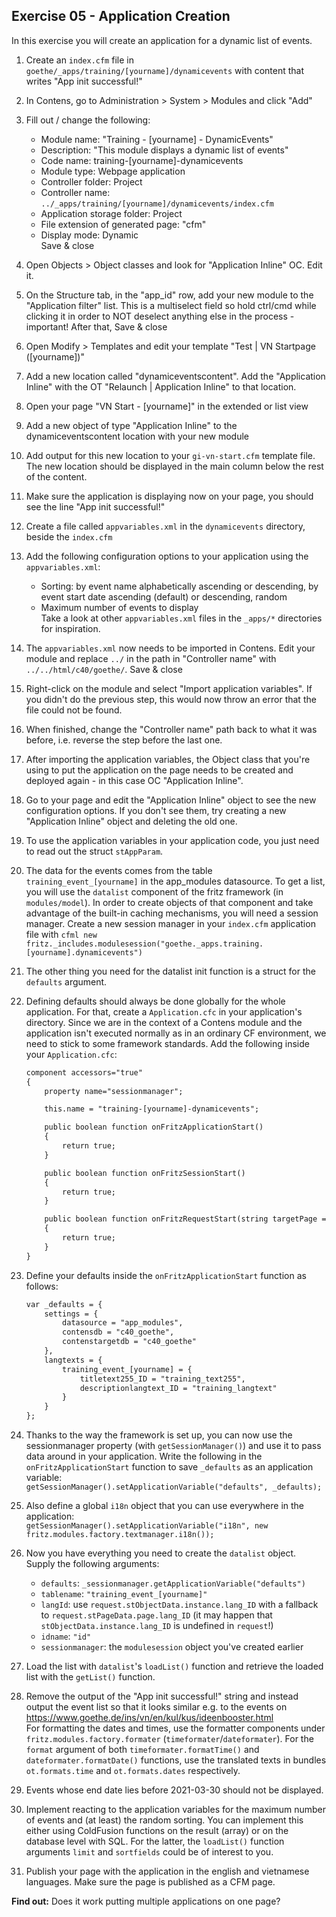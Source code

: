 ## Exercise 05 - Application Creation

In this exercise you will create an application for a dynamic list of events. 

1. Create an `index.cfm` file in `goethe/_apps/training/[yourname]/dynamicevents` with content that writes "App init successful!"
1. In Contens, go to Administration > System > Modules and click "Add"
1. Fill out / change the following:
	- Module name: "Training - [yourname] - DynamicEvents"
	- Description: "This module displays a dynamic list of events"
	- Code name: training-[yourname]-dynamicevents
	- Module type: Webpage application
	- Controller folder: Project
	- Controller name: `../_apps/training/[yourname]/dynamicevents/index.cfm`
	- Application storage folder: Project
	- File extension of generated page: "cfm"
	- Display mode: Dynamic  
	Save & close
1. Open Objects > Object classes and look for "Application Inline" OC. Edit it.
1. On the Structure tab, in the "app_id" row, add your new module to the "Application filter" list. This is a multiselect field so hold ctrl/cmd while clicking it in order to NOT deselect anything else in the process - important! After that, Save & close
1. Open Modify > Templates and edit your template "Test | VN Startpage ([yourname])"
1. Add a new location called "dynamiceventscontent". Add the "Application Inline" with the OT "Relaunch | Application Inline" to that location.
1. Open your page "VN Start - [yourname]" in the extended or list view
1. Add a new object of type "Application Inline" to the dynamiceventscontent location with your new module
1. Add output for this new location to your `gi-vn-start.cfm` template file. The new location should be displayed in the main column below the rest of the content.
1. Make sure the application is displaying now on your page, you should see the line "App init successful!"
1. Create a file called `appvariables.xml` in the `dynamicevents` directory, beside the `index.cfm`
1. Add the following configuration options to your application using the `appvariables.xml`:
	- Sorting: by event name alphabetically ascending or descending, by event start date ascending (default) or descending, random
	- Maximum number of events to display  
	Take a look at other `appvariables.xml` files in the `_apps/*` directories for inspiration.
1. The `appvariables.xml` now needs to be imported in Contens. Edit your module and replace `../` in the path in "Controller name" with `../../html/c40/goethe/`. Save & close
1. Right-click on the module and select "Import application variables". If you didn't do the previous step, this would now throw an error that the file could not be found.
1. When finished, change the "Controller name" path back to what it was before, i.e. reverse the step before the last one.
1. After importing the application variables, the Object class that you're using to put the application on the page needs to be created and deployed again - in this case OC "Application Inline".
1. Go to your page and edit the "Application Inline" object to see the new configuration options. If you don't see them, try creating a new "Application Inline" object and deleting the old one.
1. To use the application variables in your application code, you just need to read out the struct `stAppParam`.
1. The data for the events comes from the table `training_event_[yourname]` in the app_modules datasource. To get a list, you will use the `datalist` component of the fritz framework (in `modules/model`). In order to create objects of that component and take advantage of the built-in caching mechanisms, you will need a session manager. Create a new session manager in your `index.cfm` application file with
   ``cfml
   new fritz._includes.modulesession("goethe._apps.training.[yourname].dynamicevents")
   ``
1. The other thing you need for the datalist init function is a struct for the `defaults` argument.
1. Defining defaults should always be done globally for the whole application. For that, create a `Application.cfc` in your application's directory. Since we are in the context of a Contens module and the application isn't executed normally as in an ordinary CF environment, we need to stick to some framework standards. Add the following inside your `Application.cfc`:
   
	```cfml
	component accessors="true"
	{
	    property name="sessionmanager";
	
	    this.name = "training-[yourname]-dynamicevents";
	
	    public boolean function onFritzApplicationStart()
	    {
	        return true;
	    }
	
	    public boolean function onFritzSessionStart()
	    {
	        return true;
	    }
	
	    public boolean function onFritzRequestStart(string targetPage = "")
	    {
	        return true;
	    }
	}
	```
 
1. Define your defaults inside the `onFritzApplicationStart` function as follows:
	```cfml
	var _defaults = {
	    settings = {
	        datasource = "app_modules",
	        contensdb = "c40_goethe",
	        contenstargetdb = "c40_goethe"
	    },
	    langtexts = {
	        training_event_[yourname] = {
	            titletext255_ID = "training_text255",
	            descriptionlangtext_ID = "training_langtext"
	        }
	    }
	};
	```
1. Thanks to the way the framework is set up, you can now use the sessionmanager property (with `getSessionManager()`) and use it to pass data around in your application. Write the following in the `onFritzApplicationStart` function to save `_defaults` as an application variable:  
	`getSessionManager().setApplicationVariable("defaults", _defaults);`
1. Also define a global `i18n` object that you can use everywhere in the application:  
	`getSessionManager().setApplicationVariable("i18n", new fritz.modules.factory.textmanager.i18n());`
1. Now you have everything you need to create the `datalist` object. Supply the following arguments:
	- `defaults`: `_sessionmanager.getApplicationVariable("defaults")`
	- `tablename`: `"training_event_[yourname]"`
	- `langId`: use `request.stObjectData.instance.lang_ID` with a fallback to `request.stPageData.page.lang_ID` (it may happen that `stObjectData.instance.lang_ID` is undefined in `request`!)
    - `idname`: `"id"`
    - `sessionmanager`: the `modulesession` object you've created earlier
1. Load the list with `datalist`'s `loadList()` function and retrieve the loaded list with the `getList()` function.
1. Remove the output of the "App init successful!" string and instead output the event list so that it looks similar e.g. to the events on <https://www.goethe.de/ins/vn/en/kul/kus/ideenbooster.html>  
	For formatting the dates and times, use the formatter components under `fritz.modules.factory.formater` (`timeformater`/`dateformater`). For the `format` argument of both `timeformater.formatTime()` and `dateformater.formatDate()` functions, use the translated texts in bundles `ot.formats.time` and `ot.formats.dates` respectively.
1. Events whose end date lies before 2021-03-30 should not be displayed.
1. Implement reacting to the application variables for the maximum number of events and (at least) the random sorting. You can implement this either using ColdFusion functions on the result (array) or on the database level with SQL. For the latter, the `loadList()` function arguments `limit` and `sortfields` could be of interest to you.
1. Publish your page with the application in the english and vietnamese languages. Make sure the page is published as a CFM page.

**Find out:** Does it work putting multiple applications on one page?
